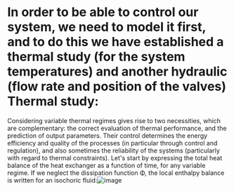 In order to be able to control our system, we need to model it first, and to do this we have established a thermal study (for the system temperatures) and another hydraulic (flow rate and position of the valves) 
**Thermal study:**
=====
Considering variable thermal regimes gives rise to two necessities, which are complementary: the correct evaluation of thermal performance, and the prediction of output parameters. Their control determines the energy efficiency and quality of the processes (in particular through control and regulation), and also sometimes the reliability of the systems (particularly with regard to thermal constraints). Let's start by expressing the total heat balance of the heat exchanger as a function of time, for any variable regime. If we neglect the dissipation function Φ, the local enthalpy balance is written for an isochoric fluid:![image](https://github.com/EDDAHBI-OUMAIMA/advanced-command-project/assets/147321335/1f2786c7-c431-4d59-a5f0-bc9212521b9a)
